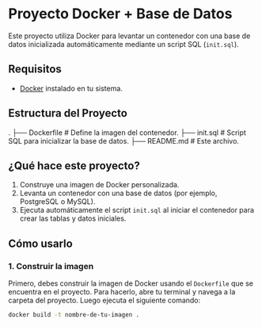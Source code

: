 # Proyecto Docker + Base de Datos

Este proyecto utiliza Docker para levantar un contenedor con una base de datos inicializada automáticamente mediante un script SQL (`init.sql`).

## Requisitos

- [Docker](https://www.docker.com/) instalado en tu sistema.

## Estructura del Proyecto

. ├── Dockerfile # Define la imagen del contenedor. ├── init.sql # Script SQL para inicializar la base de datos. ├── README.md # Este archivo.


## ¿Qué hace este proyecto?

1. Construye una imagen de Docker personalizada.
2. Levanta un contenedor con una base de datos (por ejemplo, PostgreSQL o MySQL).
3. Ejecuta automáticamente el script `init.sql` al iniciar el contenedor para crear las tablas y datos iniciales.

## Cómo usarlo

### 1. Construir la imagen

Primero, debes construir la imagen de Docker usando el `Dockerfile` que se encuentra en el proyecto. Para hacerlo, abre tu terminal y navega a la carpeta del proyecto. Luego ejecuta el siguiente comando:

```bash
docker build -t nombre-de-tu-imagen .

